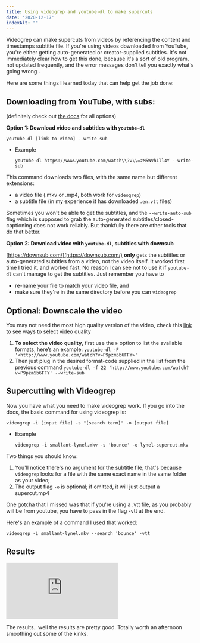 ```yaml
---
title: Using videogrep and youtube-dl to make supercuts
date: '2020-12-17'
indexAlt: ""
---
```

Videogrep can make supercuts from videos by referencing the content and timestamps subtitle file. If you're using videos downloaded from YouTube, you're either getting auto-generated or creator-supplied subtitles. It's not immediately clear how to get this done, because it's a sort of old program, not updated frequently, and the error messages don't tell you exactly what's going wrong .

Here are some things I learned today that can help get the job done:

## Downloading from YouTube, with subs:

(definitely check out [the docs](https://github.com/ytdl-org/youtube-dl/blob/master/README.md#options) for all options)

**Option 1: Download video and subtitles with `youtube-dl`**

`youtube-dl [link to video] --write-sub`

- Example

    `youtube-dl https://www.youtube.com/watch\\?v\\=zM5WVh1ll4Y --write-sub`

This command downloads two files, with the same name but different extensions:

- a video file (.mkv or .mp4, both work for `videogrep`)
- a subtitle file (in my experience it has downloaded `.en.vtt` files)

Sometimes you won't be able to get the subtitles, and the `--write-auto-sub` flag which is supposed to grab the auto-generated subtitles/closed-captioning does not work reliably. But thankfully there are other tools that do that better.

**Option 2: Download video with `youtube-dl`,  subtitles with downsub**

[https://downsub.com/](https://downsub.com/)  **only** gets the subtitles or auto-generated subtitles from a video, not the video itself.  It worked first time I tried it, and worked fast. No reason I can see not to use it if `youtube-dl` can't manage to get the subtitles. Just remember you have to 

- re-name your file to match your video file, and
- make sure they're in the same directory before you can `videogrep`

## Optional: Downscale the video

You may not need the most high quality version of the video, check this [link](https://itectec.com/ubuntu/ubuntu-how-to-select-video-quality-from-youtube-dl/) to see ways to select video quality

1. **To select the video quality**, first use the `F` option to list the available formats, here’s an example:
`youtube-dl -F '<http://www.youtube.com/watch?v=P9pzm5b6FFY>'`
2. Then just plug in the desired format-code supplied in the list from the previous command `youtube-dl -f 22 'http://www.youtube.com/watch?v=P9pzm5b6FFY' --write-sub`

## Supercutting with Videogrep

Now you have what you need to make videogrep work. If you go into the docs, the basic command for using videogrep is:

`videogrep -i [input file] -s "[search term]" -o [output file]`

- Example

    `videogrep -i smallant-lynel.mkv -s 'bounce' -o lynel-supercut.mkv`

Two things you should know:

1. You'll notice there's no argument for the subtitle file; that's because `videogrep` looks for a file with the same exact name in the same folder as your video;
2. The output flag `-o` is optional; if omitted, it will just output a supercut.mp4

One gotcha that I missed was that if you're using a  .vtt file, as you probably will be from youtube, you have to pass in the flag -vtt at the end. 

Here's an example of a command I used that worked:

`videogrep -i smallant-lynel.mkv --search 'bounce' -vtt`

## Results

<iframe src="https://www.youtube.com/embed/35jyeKx0WSA" frameborder="0" allow="accelerometer; autoplay; clipboard-write; encrypted-media; gyroscope; picture-in-picture" allowfullscreen></iframe>

The results.. well the results are pretty good. Totally worth an afternoon smoothing out some of the kinks.